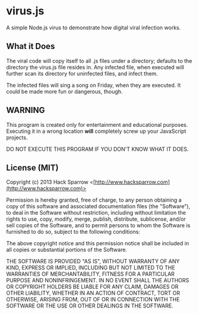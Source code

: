 virus.js
=====

A simple Node.js virus to demonstrate how digital viral infection works.

## What it Does

The viral code will copy itself to all .js files under a directory; defaults to the directory the virus.js file resides in. Any infected file, when executed will further scan its directory for uninfected files, and infect them.

The infected files will sing a song on Friday, when they are executed. It could be made more fun or dangerous, though.

## WARNING

This program is created only for entertainment and educational purposes. Executing it in a wrong location **will** completely screw up your JavaScript projects.

DO NOT EXECUTE THIS PROGRAM IF YOU DON'T KNOW WHAT IT DOES.

## License (MIT)

Copyright (c) 2013 Hack Sparrow <[http://www.hacksparrow.com](http://www.hacksparrow.com)>

Permission is hereby granted, free of charge, to any person obtaining a copy
of this software and associated documentation files (the "Software"), to deal
in the Software without restriction, including without limitation the rights
to use, copy, modify, merge, publish, distribute, sublicense, and/or sell
copies of the Software, and to permit persons to whom the Software is
furnished to do so, subject to the following conditions:

The above copyright notice and this permission notice shall be included in
all copies or substantial portions of the Software.

THE SOFTWARE IS PROVIDED "AS IS", WITHOUT WARRANTY OF ANY KIND, EXPRESS OR
IMPLIED, INCLUDING BUT NOT LIMITED TO THE WARRANTIES OF MERCHANTABILITY,
FITNESS FOR A PARTICULAR PURPOSE AND NONINFRINGEMENT. IN NO EVENT SHALL THE
AUTHORS OR COPYRIGHT HOLDERS BE LIABLE FOR ANY CLAIM, DAMAGES OR OTHER
LIABILITY, WHETHER IN AN ACTION OF CONTRACT, TORT OR OTHERWISE, ARISING FROM, OUT OF OR IN CONNECTION WITH THE SOFTWARE OR THE USE OR OTHER DEALINGS IN THE SOFTWARE.
